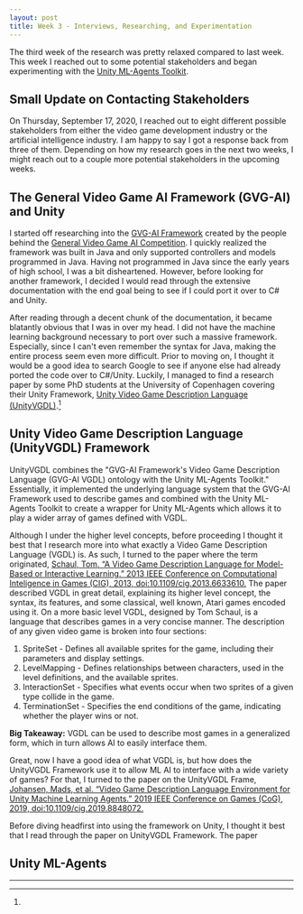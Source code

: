 ```yaml
---
layout: post
title: Week 3 - Interviews, Researching, and Experimentation
---
```


The third week of the research was pretty relaxed compared to last week. This week I reached out to some potential stakeholders and began experimenting with the [Unity ML-Agents Toolkit](https://github.com/Unity-Technologies/ml-agents).

## Small Update on Contacting Stakeholders

On Thursday, September 17, 2020, I reached out to eight different possible stakeholders from either the video game development industry or the artificial intelligence industry. I am happy to say I got a response back from three of them. Depending on how my research goes in the next two weeks, I might reach out to a couple more potential stakeholders in the upcoming weeks.

## The General Video Game AI Framework (GVG-AI) and Unity

I started off researching into the [GVG-AI Framework](https://github.com/GAIGResearch/gvgai/wiki) created by the people behind the [General Video Game AI Competition](http://www.gvgai.net/). I quickly realized the framework was built in Java and only supported controllers and models programmed in Java. Having not programmed in Java since the early years of high school, I was a bit disheartened. However, before looking for another framework, I decided I would read through the extensive documentation with the end goal being to see if I could port it over to C# and Unity. 

After reading through a decent chunk of the documentation, it became blatantly obvious that I was in over my head. I did not have the machine learning background necessary to port over such a massive framework. Especially, since I can't even remember the syntax for Java, making the entire process seem even more difficult. Prior to moving on, I thought it would be a good idea to search Google to see if anyone else had already ported the code over to C#/Unity. Luckily, I managed to find a research paper by some PhD students at the University of Copenhagen covering their Unity Framework, [Unity Video Game Description Language (UnityVGDL)](https://github.com/pyjamads/UnityVGDL).[^fn-unityvgdl_paper] 

## Unity Video Game Description Language (UnityVGDL) Framework

UnityVGDL combines the "GVG-AI Framework's Video Game Description Language (GVG-AI VGDL) ontology with the Unity ML-Agents Toolkit." Essentially, it implemented the underlying language system that the GVG-AI Framework used to describe games and combined with the Unity ML-Agents Toolkit to create a wrapper for Unity ML-Agents which allows it to play a wider array of games defined with VGDL.

Although I under the higher level concepts, before proceeding I thought it best that I research more into what exactly a Video Game Description Language (VGDL) is. As such, I turned to the paper where the term originated, [Schaul, Tom. “A Video Game Description Language for Model-Based or Interactive Learning.” 2013 IEEE Conference on Computational Inteligence in Games (CIG), 2013, doi:10.1109/cig.2013.6633610.](http://people.idsia.ch/~tom/publications/pyvgdl.pdf) The paper described VGDL in great detail, explaining its higher level concept, the syntax, its features, and some classical, well known, Atari games encoded using it. On a more basic level VGDL, designed by Tom Schaul, is a language that describes games in a very concise manner. The description of any given video game is broken into four sections:
1. SpriteSet - Defines all available sprites for the game, including their parameters and display settings.
2. LevelMapping - Defines relationships between characters, used in the level definitions, and the available sprites.
3. InteractionSet - Specifies what events occur when two sprites of a given type collide in the game.
4. TerminationSet - Specifies the end conditions of the game, indicating whether the player wins or not.

**Big Takeaway:** VGDL can be used to describe most games in a generalized form, which in turn allows AI to easily interface them. 

Great, now I have a good idea of what VGDL is, but how does the UnityVGDL Framework use it to allow ML AI to interface with a wide variety of games? For that, I turned to the paper on the UnityVGDL Frame, [Johansen, Mads, et al. “Video Game Description Language Environment for Unity Machine Learning Agents.” 2019 IEEE Conference on Games (CoG), 2019, doi:10.1109/cig.2019.8848072.](https://ieee-cog.org/2019/papers/paper_209.pdf)



Before diving headfirst into using the framework on Unity, I thought it best that I read through the paper on UnityVGDL Framework. The paper 



## Unity ML-Agents



-----

[^fn-unityvgdl_paper]: 

